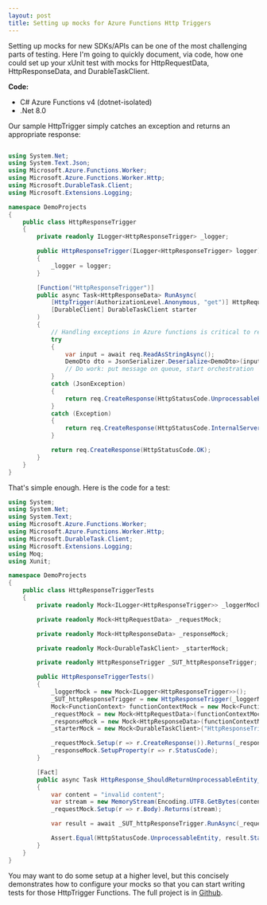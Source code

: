```yaml
---
layout: post
title: Setting up mocks for Azure Functions Http Triggers
---
```


Setting up mocks for new SDKs/APIs can be one of the most challenging parts of testing.  Here I'm going to quickly document, via code, how one could set up your xUnit test with mocks for HttpRequestData, HttpResponseData, and DurableTaskClient.

**Code:**

- C# Azure Functions v4 (dotnet-isolated)
- .Net 8.0

Our sample HttpTrigger simply catches an exception and returns an appropriate response:

```c#

using System.Net;
using System.Text.Json;
using Microsoft.Azure.Functions.Worker;
using Microsoft.Azure.Functions.Worker.Http;
using Microsoft.DurableTask.Client;
using Microsoft.Extensions.Logging;

namespace DemoProjects
{
    public class HttpResponseTrigger
    {
        private readonly ILogger<HttpResponseTrigger> _logger;

        public HttpResponseTrigger(ILogger<HttpResponseTrigger> logger)
        {
            _logger = logger;
        }

        [Function("HttpResponseTrigger")]
        public async Task<HttpResponseData> RunAsync(
            [HttpTrigger(AuthorizationLevel.Anonymous, "get")] HttpRequestData req,
            [DurableClient] DurableTaskClient starter
        )
        {
            // Handling exceptions in Azure functions is critical to retries working correctly.
            try
            {
                var input = await req.ReadAsStringAsync();
                DemoDto dto = JsonSerializer.Deserialize<DemoDto>(input);
                // Do work: put message on queue, start orchestration
            }
            catch (JsonException)
            {
                return req.CreateResponse(HttpStatusCode.UnprocessableEntity);
            }
            catch (Exception)
            {
                return req.CreateResponse(HttpStatusCode.InternalServerError);
            }

            return req.CreateResponse(HttpStatusCode.OK);
        }
    }
}

```

That's simple enough.  Here is the code for a test:

```c#
using System;
using System.Net;
using System.Text;
using Microsoft.Azure.Functions.Worker;
using Microsoft.Azure.Functions.Worker.Http;
using Microsoft.DurableTask.Client;
using Microsoft.Extensions.Logging;
using Moq;
using Xunit;

namespace DemoProjects
{
    public class HttpResponseTriggerTests
    {
        private readonly Mock<ILogger<HttpResponseTrigger>> _loggerMock;

        private readonly Mock<HttpRequestData> _requestMock;

        private readonly Mock<HttpResponseData> _responseMock;

        private readonly Mock<DurableTaskClient> _starterMock;

        private readonly HttpResponseTrigger _SUT_httpResponseTrigger;

        public HttpResponseTriggerTests()
        {
            _loggerMock = new Mock<ILogger<HttpResponseTrigger>>();
            _SUT_httpResponseTrigger = new HttpResponseTrigger(_loggerMock.Object);
            Mock<FunctionContext> functionContextMock = new Mock<FunctionContext>();
            _requestMock = new Mock<HttpRequestData>(functionContextMock.Object);
            _responseMock = new Mock<HttpResponseData>(functionContextMock.Object);
            _starterMock = new Mock<DurableTaskClient>("HttpResponseTrigger");

            _requestMock.Setup(r => r.CreateResponse()).Returns(_responseMock.Object);
            _responseMock.SetupProperty(r => r.StatusCode);
        }

        [Fact]
        public async Task HttpResponse_ShouldReturnUnprocessableEntity_OnDeserializationException()
        {
            var content = "invalid content";
            var stream = new MemoryStream(Encoding.UTF8.GetBytes(content));
            _requestMock.Setup(r => r.Body).Returns(stream);

            var result = await _SUT_httpResponseTrigger.RunAsync(_requestMock.Object, _starterMock.Object);

            Assert.Equal(HttpStatusCode.UnprocessableEntity, result.StatusCode);
        }
    }
}
```

You may want to do some setup at a higher level, but this concisely demonstrates how to configure your mocks so that you can start writing tests for those HttpTrigger Functions.  The full project is in [Github](https://github.com/clrockwell/test-azure-function-http-trigger).

